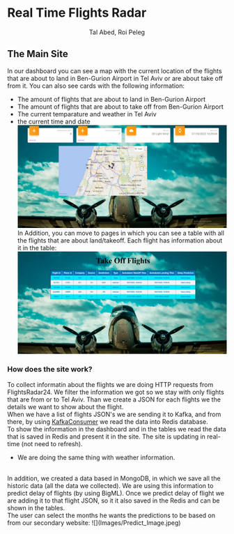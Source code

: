 # Real Time Flights Radar
<p align="center">
    Tal Abed, Roi Peleg
</p>

## The Main Site
In our dashboard you can see a map with the current location of the flights that are about to land in Ben-Gurion Airport in Tel Aviv or are about take off from it. You can also see cards with the following information:
- The amount of flights that are about to land in Ben-Gurion Airport
- The amount of flights that are about to take off from Ben-Gurion Airport
- The current temparature and weather in Tel Aviv
- the current time and date
![](Images/dashboard_Image.jpeg)
In Addition, you can move to pages in which you can see a table with all the flights that are about land/takeoff. Each flight has information about it in the table:
![](Images/Table_Image.jpeg)
### How does the site work?
To collect informatin about the flights we are doing HTTP requests from FlightsRadar24. We filter the information we got so we stay with only flights that are from or to Tel Aviv. Than we create a JSON for each flights we the details we want to show about the flight.<br />
When we have a list of flights JSON's we are sending it to Kafka, and from there, by using [KafkaConsumer](https://github.com/RoiPeleg/TLV-Flights-Predictions/blob/main/Dashboard_Server/Model/kafkaConsumer.js) we read the data into Redis database.<br />
To show the information in the dashboard and in the tables we read the data that is saved in Redis and present it in the site. The site is updating in real-time (not need to refresh). 
- We are doing the same thing with weather information.
<br />
In addition, we created a data based in MongoDB, in which we save all the historic data (all the data we collected). We are using this information to predict delay of flights (by using BigML). Once we predict delay of flight we are adding it to that flight JSON, so it it also saved in the Redis and can be shown in the tables.<br />
The user can select the months he wants the predictions to be based on from our secondary website:
![](Images/Predict_Image.jpeg)
